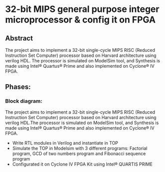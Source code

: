 # 32-bit MIPS general purpose integer microprocessor & config it on FPGA

## Abstract 
The project aims to implement a 32-bit single-cycle MIPS RISC (Reduced Instruction Set Computer) processor based on Harvard architecture using verilog HDL. The processor is simulated on ModelSim tool, and Synthesis is made using Intel® Quartus® Prime and also implemented on Cyclone® IV FPGA.



## Phases:
### Block diagram:
  The project aims to implement a 32-bit single-cycle MIPS RISC (Reduced Instruction Set Computer) processor based on Harvard architecture using verilog HDL.The   processor is simulated on ModelSim tool, and Synthesis is made using Intel® Quartus® Prime and also implemented on Cyclone® IV FPGA.

- Write RTL modules in Verilog and instantiate in TOP
- Simulate the TOP in Modelsim with 3 different programs: Factorial program, GCD of 
  two numbers program and Fibonacci sequence program
- Configurated it on Cyclone IV FPGA Kit using Intel® QUARTIS PRIME

